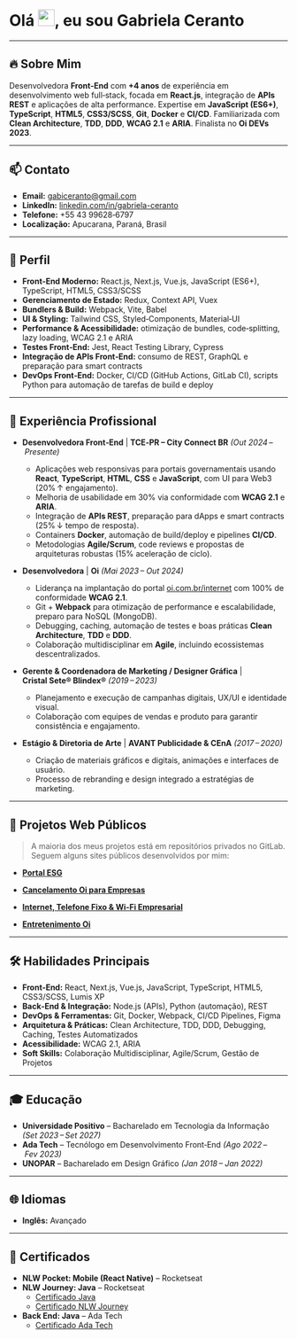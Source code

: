 <h1 align="left">Olá <img src="https://raw.githubusercontent.com/kaueMarques/kaueMarques/master/hi.gif" height="30px">, eu sou Gabriela Ceranto</h1>

---

## **🔥 Sobre Mim**
Desenvolvedora **Front‑End** com **+4 anos** de experiência em desenvolvimento web full‑stack, focada em **React.js**, integração de **APIs REST** e aplicações de alta performance. Expertise em **JavaScript (ES6+)**, **TypeScript**, **HTML5**, **CSS3/SCSS**, **Git**, **Docker** e **CI/CD**. Familiarizada com **Clean Architecture**, **TDD**, **DDD**, **WCAG 2.1** e **ARIA**. Finalista no **Oi DEVs 2023**.

---

## **📫 Contato**
- **Email:** gabiceranto@gmail.com  
- **LinkedIn:** [linkedin.com/in/gabriela-ceranto](https://www.linkedin.com/in/gabriela-ceranto)  
- **Telefone:** +55 43 99628‑6797  
- **Localização:** Apucarana, Paraná, Brasil  

---

## **🚀 Perfil**
- **Front‑End Moderno:** React.js, Next.js, Vue.js, JavaScript (ES6+), TypeScript, HTML5, CSS3/SCSS  
- **Gerenciamento de Estado:** Redux, Context API, Vuex  
- **Bundlers & Build:** Webpack, Vite, Babel  
- **UI & Styling:** Tailwind CSS, Styled‑Components, Material‑UI  
- **Performance & Acessibilidade:** otimização de bundles, code‑splitting, lazy loading, WCAG 2.1 e ARIA  
- **Testes Front‑End:** Jest, React Testing Library, Cypress  
- **Integração de APIs Front‑End:** consumo de REST, GraphQL e preparação para smart contracts  
- **DevOps Front‑End:** Docker, CI/CD (GitHub Actions, GitLab CI), scripts Python para automação de tarefas de build e deploy  


---

## **💼 Experiência Profissional**
- **Desenvolvedora Front‑End** | **TCE‑PR – City Connect BR** *(Out 2024 – Presente)*  
  - Aplicações web responsivas para portais governamentais usando **React**, **TypeScript**, **HTML**, **CSS** e **JavaScript**, com UI para Web3 (20% ↑ engajamento).  
  - Melhoria de usabilidade em 30% via conformidade com **WCAG 2.1** e **ARIA**.  
  - Integração de **APIs REST**, preparação para dApps e smart contracts (25% ↓ tempo de resposta).  
  - Containers **Docker**, automação de build/deploy e pipelines **CI/CD**.  
  - Metodologias **Agile/Scrum**, code reviews e propostas de arquiteturas robustas (15% aceleração de ciclo).

- **Desenvolvedora** | **Oi** *(Mai 2023 – Out 2024)*  
  - Liderança na implantação do portal [oi.com.br/internet](https://oi.com.br/internet) com 100% de conformidade **WCAG 2.1**.  
  - Git + **Webpack** para otimização de performance e escalabilidade, preparo para NoSQL (MongoDB).  
  - Debugging, caching, automação de testes e boas práticas **Clean Architecture**, **TDD** e **DDD**.  
  - Colaboração multidisciplinar em **Agile**, incluindo ecossistemas descentralizados.

- **Gerente & Coordenadora de Marketing / Designer Gráfica** | **Cristal Sete® Blindex®** *(2019 – 2023)*  
  - Planejamento e execução de campanhas digitais, UX/UI e identidade visual.  
  - Colaboração com equipes de vendas e produto para garantir consistência e engajamento.

- **Estágio & Diretoria de Arte** | **AVANT Publicidade & CEnA** *(2017 – 2020)*  
  - Criação de materiais gráficos e digitais, animações e interfaces de usuário.  
  - Processo de rebranding e design integrado a estratégias de marketing.

---

## **📂 Projetos Web Públicos**
> A maioria dos meus projetos está em repositórios privados no GitLab. Seguem alguns sites públicos desenvolvidos por mim:

- **[Portal ESG](https://www.oi.com.br/esg/)**  

- **[Cancelamento Oi para Empresas](https://www.oi.com.br/oi/oi-pra-empresas/cancelamento-oi-empresa/)**  

- **[Internet, Telefone Fixo & Wi‑Fi Empresarial](https://www.oi.com.br/empresas/)**  

- **[Entretenimento Oi](https://www.oi.com.br/internet/entretenimento/)**  



---

## **🛠️ Habilidades Principais**
- **Front‑End:** React, Next.js, Vue.js, JavaScript, TypeScript, HTML5, CSS3/SCSS, Lumis XP  
- **Back‑End & Integração:** Node.js (APIs), Python (automação), REST  
- **DevOps & Ferramentas:** Git, Docker, Webpack, CI/CD Pipelines, Figma  
- **Arquitetura & Práticas:** Clean Architecture, TDD, DDD, Debugging, Caching, Testes Automatizados  
- **Acessibilidade:** WCAG 2.1, ARIA  
- **Soft Skills:** Colaboração Multidisciplinar, Agile/Scrum, Gestão de Projetos

---

## **🎓 Educação**
- **Universidade Positivo** – Bacharelado em Tecnologia da Informação *(Set 2023 – Set 2027)*  
- **Ada Tech** – Tecnólogo em Desenvolvimento Front‑End *(Ago 2022 – Fev 2023)*  
- **UNOPAR** – Bacharelado em Design Gráfico *(Jan 2018 – Jan 2022)*  

---

## **🌐 Idiomas**
- **Inglês:** Avançado  

---

## **📜 Certificados**
- **NLW Pocket: Mobile (React Native)** – Rocketseat  
- **NLW Journey: Java** – Rocketseat  
  - [Certificado Java](https://app.rocketseat.com.br/certificates/c310d004-591c-41d7-9596-b9770c3c917f)  
  - [Certificado NLW Journey](https://app.rocketseat.com.br/certificates/23bec370-2072-4969-8643-09cb7a328757)  
- **Back End: Java** – Ada Tech  
  - [Certificado Ada Tech](https://ada.tech/certificado?code=232b9c50-90e4-ad42-f3a7-60e39898f298)

